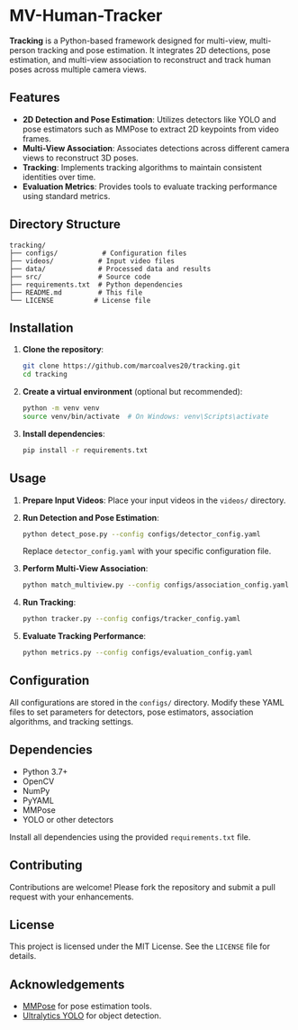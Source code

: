 # MV-Human-Tracker

**Tracking** is a Python-based framework designed for multi-view, multi-person tracking and pose estimation. It integrates 2D detections, pose estimation, and multi-view association to reconstruct and track human poses across multiple camera views.

## Features

- **2D Detection and Pose Estimation**: Utilizes detectors like YOLO and pose estimators such as MMPose to extract 2D keypoints from video frames.
- **Multi-View Association**: Associates detections across different camera views to reconstruct 3D poses.
- **Tracking**: Implements tracking algorithms to maintain consistent identities over time.
- **Evaluation Metrics**: Provides tools to evaluate tracking performance using standard metrics.

## Directory Structure

```
tracking/
├── configs/           # Configuration files
├── videos/           # Input video files
├── data/             # Processed data and results
├── src/              # Source code
├── requirements.txt  # Python dependencies
├── README.md         # This file
└── LICENSE          # License file
```

## Installation

1. **Clone the repository**:
   ```bash
   git clone https://github.com/marcoalves20/tracking.git
   cd tracking
   ```

2. **Create a virtual environment** (optional but recommended):
   ```bash
   python -m venv venv
   source venv/bin/activate  # On Windows: venv\Scripts\activate
   ```

3. **Install dependencies**:
   ```bash
   pip install -r requirements.txt
   ```

## Usage

1. **Prepare Input Videos**: Place your input videos in the `videos/` directory.

2. **Run Detection and Pose Estimation**:
   ```bash
   python detect_pose.py --config configs/detector_config.yaml
   ```
   Replace `detector_config.yaml` with your specific configuration file.

3. **Perform Multi-View Association**:
   ```bash
   python match_multiview.py --config configs/association_config.yaml
   ```

4. **Run Tracking**:
   ```bash
   python tracker.py --config configs/tracker_config.yaml
   ```

5. **Evaluate Tracking Performance**:
   ```bash
   python metrics.py --config configs/evaluation_config.yaml
   ```

## Configuration

All configurations are stored in the `configs/` directory. Modify these YAML files to set parameters for detectors, pose estimators, association algorithms, and tracking settings.

## Dependencies

- Python 3.7+
- OpenCV
- NumPy
- PyYAML
- MMPose
- YOLO or other detectors

Install all dependencies using the provided `requirements.txt` file.

## Contributing

Contributions are welcome! Please fork the repository and submit a pull request with your enhancements.

## License

This project is licensed under the MIT License. See the `LICENSE` file for details.

## Acknowledgements

- [MMPose](https://github.com/open-mmlab/mmpose) for pose estimation tools.
- [Ultralytics YOLO](https://github.com/ultralytics/ultralytics) for object detection.
